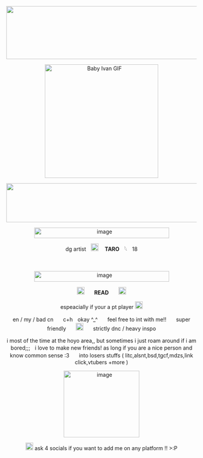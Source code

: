 <p align="center"><img width="1280" height="140" alt="image" src="https://github.com/user-attachments/assets/e2840018-876a-4674-a8f2-ccba68e52b5e" />



  
<p align="center">
  <img src="https://media.tenor.com/NVhvN7vO3HEAAAAi/baby-ivan-baby-ivan-alnst.gif" alt="Baby Ivan GIF" width="300">
<p align ="center"> <img width="1280" height="103" alt="image" src="https://github.com/user-attachments/assets/2c6b7883-17d5-4cb5-9ec4-cc74acc9b138" />



<p align="center"><img width="357" height="28" alt="image" src="https://github.com/user-attachments/assets/d803da6e-bc21-42f8-b9da-28ccb603f464"/>

<p align="center">dg artistㅤ<img width="20" height="20" alt="image" src="https://github.com/user-attachments/assets/a9995914-e075-4201-a8e9-d95d6718dc36" />
<strong>ㅤTARO</strong>ㅤ𓆩ㅤ18</p>
<p align="center <img width="20" height="20" alt="image" src="https://github.com/user-attachments/assets/ee7fece1-b34e-403a-b2f4-d17f6f937f65" />
ㅤ
<p align="center"><img width="357" height="28" alt="image" src="https://github.com/user-attachments/assets/d803da6e-bc21-42f8-b9da-28ccb603f464" />

<p align="center"><img width="20" height="20" alt="image" src="https://github.com/user-attachments/assets/70a22f7a-a8f4-41bc-9eab-4ad9987186e0" />ㅤㅤ<strong>READ</strong>ㅤㅤ<img width="20" height="20" alt="image" src="https://github.com/user-attachments/assets/60978e1d-9bc0-4419-974a-1a704a59427f" />
<p align="center"> espeacially if your a pt player 
<img width="20" height="20" alt="image" src="https://github.com/user-attachments/assets/dd5eea1c-615b-4f2e-ab5c-5a769ef19e2f" />
  
<p align="center"> en / my / bad cnㅤㅤc+hㅤokay ^_^ㅤㅤfeel free to int with me!!ㅤㅤsuper friendlyㅤㅤ<img width="20" height="20" alt="image" src="https://github.com/user-attachments/assets/62c02aa0-014e-4e59-aa14-e345a19a3a31" />ㅤㅤstrictly dnc / heavy inspo
<p align="center">i most of the time at the hoyo area,, but sometimes i just roam around if i am bored;;;ㅤi love to make new friends! as long if you are a nice person and know common sense :3ㅤㅤinto losers stuffs ( litc,alsnt,bsd,tgcf,mdzs,link click,vtubers +more )
<p align="center"><img width="200" height="176" alt="image" src="https://github.com/user-attachments/assets/ece80f0e-b586-43ba-a92d-81c24bd08a0d" />
<p align="center"><img width="20" height="20" alt="image" src="https://github.com/user-attachments/assets/2f045966-7498-45ec-9a78-81161d099733" /> ask 4 socials if you want to add me on any platform !! >:P

